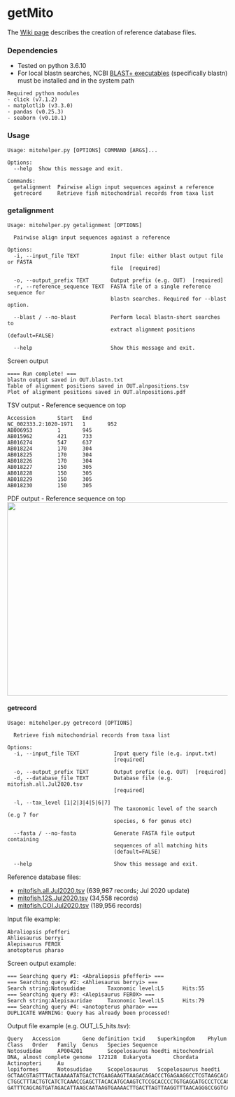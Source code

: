# getMito

The [Wiki page](https://github.com/shenjean/mitohelper/wiki/) describes the creation of reference database files. 

### Dependencies
- Tested on python 3.6.10
- For local blastn searches, NCBI [BLAST+ executables](https://blast.ncbi.nlm.nih.gov/Blast.cgi?CMD=Web&PAGE_TYPE=BlastDocs&DOC_TYPE=Download) (specifically blastn) must be installed and in the system path
```
Required python modules
- click (v7.1.2)
- matplotlib (v3.3.0)
- pandas (v0.25.3)
- seaborn (v0.10.1)
```
### Usage
```
Usage: mitohelper.py [OPTIONS] COMMAND [ARGS]...

Options:
  --help  Show this message and exit.

Commands:
  getalignment  Pairwise align input sequences against a reference
  getrecord     Retrieve fish mitochondrial records from taxa list
```
### getalignment
```
Usage: mitohelper.py getalignment [OPTIONS]

  Pairwise align input sequences against a reference

Options:
  -i, --input_file TEXT          Input file: either blast output file or FASTA
                                 file  [required]

  -o, --output_prefix TEXT       Output prefix (e.g. OUT)  [required]
  -r, --reference_sequence TEXT  FASTA file of a single reference sequence for
                                 blastn searches. Required for --blast option.

  --blast / --no-blast           Perform local blastn-short searches to
                                 extract alignment positions (default=FALSE)

  --help                         Show this message and exit.
```
Screen output
```
==== Run complete! ===
blastn output saved in OUT.blastn.txt
Table of alignment positions saved in OUT.alnpositions.tsv
Plot of alignment positions saved in OUT.alnpositions.pdf
```
TSV output - Reference sequence on top
```
Accession       Start   End
NC_002333.2:1020-1971   1       952
AB006953        1       945
AB015962        421     733
AB016274        547     637
AB018224        170     304
AB018225        170     304
AB018226        170     304
AB018227        150     305
AB018228        150     305
AB018229        150     305
AB018230        150     305
```
PDF output - Reference sequence on top
<img src="https://github.com/shenjean/mitohelper/blob/master/getalignment.sample.output.png" width="716" height="442">

#### getrecord
```
Usage: mitohelper.py getrecord [OPTIONS]

  Retrieve fish mitochondrial records from taxa list

Options:
  -i, --input_file TEXT           Input query file (e.g. input.txt)
                                  [required]

  -o, --output_prefix TEXT        Output prefix (e.g. OUT)  [required]
  -d, --database_file TEXT        Database file (e.g. mitofish.all.Jul2020.tsv
                                  [required]

  -l, --tax_level [1|2|3|4|5|6|7]
                                  The taxonomic level of the search (e.g 7 for
                                  species, 6 for genus etc)

  --fasta / --no-fasta            Generate FASTA file output containing
                                  sequences of all matching hits
                                  (default=FALSE)

  --help                          Show this message and exit.
```
Reference database files:
- [mitofish.all.Jul2020.tsv](https://drive.google.com/uc?export=download&id=1C1vzqBpC7jsDfgyepbYS2vqDGBYf3rwY) (639,987 records; Jul 2020 update)
- [mitofish.12S.Jul2020.tsv](https://drive.google.com/uc?export=download&id=1CqG7AoShzAD2JwnoU_bRabuShOR1CvqO) (34,558 records)
- [mitofish.COI.Jul2020.tsv](https://drive.google.com/uc?export=download&id=1CpuBkOEEweIKUVCZ6Ueq3JFyTvj4IVQy) (189,956 records)

Input file example: 
```
Abraliopsis pfefferi
Ahliesaurus berryi
Alepisaurus FEROX
anotopterus pharao
```
Screen output example:
```
=== Searching query #1: <Abraliopsis pfefferi> ===
=== Searching query #2: <Ahliesaurus berryi> ===
Search string:Notosudidae       Taxonomic level:L5      Hits:55
=== Searching query #3: <Alepisaurus FEROX> ===
Search string:Alepisauridae     Taxonomic level:L5      Hits:79
=== Searching query #4: <anotopterus pharao> ===
DUPLICATE WARNING: Query has already been processed!
```
Output file example (e.g. OUT_L5_hits.tsv):
```
Query   Accession       Gene definition txid    Superkingdom    Phylum  Class   Order   Family  Genus   Species Sequence
Notosudidae     AP004201        Scopelosaurus hoedti mitochondrial DNA, almost complete genome  172128  Eukaryota       Chordata        Actinopteri     Au
lopiformes      Notosudidae     Scopelosaurus   Scopelosaurus hoedti    GCTAACGTAGTTTACTAAAAATATGACTCTGAAGAAGTTAAGACAGACCCTGAGAAGGCCTCGTAAGCACAAAAGCTTGGTC
CTGGCTTTACTGTCATCTCAAACCGAGCTTACACATGCAAGTCTCCGCACCCCTGTGAGGATGCCCTCCACCCTCCTTTCCGGAAACGAGGAGCCGGTATCAGGCACGCCTATCAAGGCAGCCCAAAACACCTTGCTCAGCCACACCCCCAAGG
GATTTCAGCAGTGATAGACATTAAGCAATAAGTGAAAACTTGACTTAGTTAAGGTTTAACAGGGCCGGTCAACCTCGTGCCAGCCGCCGCGGT
```
